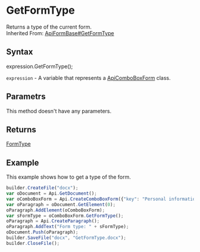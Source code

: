 # GetFormType

Returns a type of the current form.<br>Inherited From: [ApiFormBase#GetFormType](../../ApiFormBase/Methods/GetFormType.md)

## Syntax

expression.GetFormType();

`expression` - A variable that represents a [ApiComboBoxForm](../ApiComboBoxForm.md) class.

## Parametrs

This method doesn't have any parameters.

## Returns

[FormType](../../../Enumerations/FormType.md)

## Example

This example shows how to get a type of the form.

```javascript
builder.CreateFile("docx");
var oDocument = Api.GetDocument();
var oComboBoxForm = Api.CreateComboBoxForm({"key": "Personal information", "tip": "Choose your country", "required": true, "placeholder": "Country", "editable": false, "autoFit": false, "items": ["Latvia", "USA", "UK"]});
var oParagraph = oDocument.GetElement(0);
oParagraph.AddElement(oComboBoxForm);
var sFormType = oComboBoxForm.GetFormType();
oParagraph = Api.CreateParagraph();
oParagraph.AddText("Form type: " + sFormType);
oDocument.Push(oParagraph);
builder.SaveFile("docx", "GetFormType.docx");
builder.CloseFile();
```